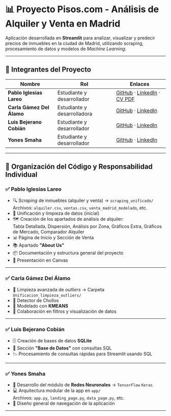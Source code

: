 # 📊 Proyecto Pisos.com - Análisis de Alquiler y Venta en Madrid

Aplicación desarrollada en **Streamlit** para analizar, visualizar y predecir precios de inmuebles en la ciudad de Madrid, utilizando scraping, procesamiento de datos y modelos de *Machine Learning*.

---

## 👥 Integrantes del Proyecto

| Nombre               | Rol                           | Enlaces               |
|----------------------|--------------------------------|------------------------|
| **Pablo Iglesias Lareo** | Estudiante y desarrollador     | [GitHub](#) · [LinkedIn](#) · [CV PDF](#) |
| **Carla Gámez Del Álamo** | Estudiante y desarrolladora    | [GitHub](#) · [LinkedIn](#) |
| **Luis Bejerano Cobián** | Estudiante y desarrollador     | [GitHub](#) · [LinkedIn](#) |
| **Yones Smaha**          | Estudiante y desarrollador     | [GitHub](#) · [LinkedIn](#) |

---

## 🧩 Organización del Código y Responsabilidad Individual

### ✅ **Pablo Iglesias Lareo**

- 🔍 *Scraping* de inmuebles (alquiler y venta) → `scraping_unificado/`  
  Archivos: `alquiler.csv`, `ventas.csv`, `venta_madrid_modelado`, etc.
- 🧹 Unificación y limpieza de datos (inicial)
- 🗺️ Creación de los apartados de análisis de alquiler:  
  Tabla Detallada, Dispersión, Análisis por Zona, Gráficos Extra, Gráficos de Mercado, Comparador Alquiler
- 📊 Página de Inicio y Sección de Venta
- 📚 Apartado **"About Us"**
- 📦 Documentación y estructura general del proyecto
- 🧾 Presentación en Canvas

---

### ✅ **Carla Gámez Del Álamo**

- 🧹 Limpieza avanzada de *outliers* → Carpeta `Unificacion_limpieza_outliers/`
- 🔎 Detector de Chollos
- 🔢 Modelado con **KMEANS**
- 🧠 Colaboración en filtros y visualización de datos

---

### ✅ **Luis Bejerano Cobián**

- 🗄️ Creación de bases de datos **SQLite**
- 📂 Sección **"Base de Datos"** con consultas SQL
- 📉 Procesamiento de consultas rápidas para Streamlit usando SQL

---

### ✅ **Yones Smaha**

- 🤖 Desarrollo del módulo de **Redes Neuronales** → `TensorFlow` `Keras`
- 💻 Arquitectura modular de la app en `app/`  
  Archivos: `app.py`, `landing_page.py`, `data_page.py`, etc.
- 📐 Diseño general de navegación de la aplicación

---
